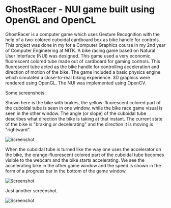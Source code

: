 # GhostRacer - NUI game built using OpenGL and OpenCL

GhostRacer is a computer game which uses Gesture Recognition with the help of a two-colored cuboidal cardboard box as bike handle for controls. This project was done in my for a Computer Graphics course in my 2nd year of Computer Engineering at NITK. A bike racing game based on Natural User Interface (NUI) was designed. This game used a very economic fluorescent colored tube made out of cardboard for gaming controls. This fluorescent tube acted as the bike handle for controlling acceleration and direction of motion of the bike. The game included a basic physics engine which simulated a close-to-real biking experience. 3D graphics were rendered using OpenGL. The NUI was implemented using OpenCV.

Some screenshots:

Shown here is the bike with brakes, the yellow-fluorescent colored part of the cuboidal tube is seen in one window, while the bike race game visual is seen in the other window. The angle (or slope) of the cuboidal tube describes what direction the bike is taking at that instant. The current state of the bike is "braking or decelerating" and the direction it is moving is "rightward".

![Screenshot](https://www.evernote.com/l/AZVwDPPAT4VAspXYmUUzo9IB5zID0g1aQs4B/image.jpg)


When the cuboidal tube is turned like the way one uses the accelerator on the bike, the orange-fluorescent colored part of the cuboidal tube becomes visible to the webcam and the bike starts accelerating. We see the accelerating bike in the other game window and the speed is shown in the form of a progress bar in the bottom of the game window.

![Screenshot](https://www.evernote.com/l/AZUMu-WfH0pA6bxxMU5DPi_d80KH0mJFJJIB/image.jpg)

Just another screenshot. 

![Screenshot](https://www.evernote.com/l/AZX0Zk-Y2uNDnKFRBrGUuqEQ-sK5Zcj2epAB/image.jpg)

